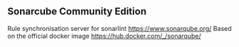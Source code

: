 ## Sonarcube Community Edition

Rule synchronisation server for sonarlint https://www.sonarqube.org/
Based on the official docker image https://hub.docker.com/_/sonarqube/